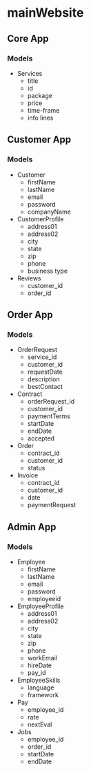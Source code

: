 # mainWebsite

## Core App
### Models
- Services
    - title
    - id
    - package
    - price
    - time-frame
    - info lines

## Customer App
### Models
- Customer
    - firstName
    - lastName
    - email
    - password
    - companyName
- CustomerProfile
    - address01
    - address02
    - city
    - state
    - zip
    - phone
    - business type
- Reviews
    - customer_id
    - order_id

## Order App
### Models
- OrderRequest
    - service_id
    - customer_id
    - requestDate
    - description
    - bestContact
- Contract
    - orderRequest_id
    - customer_id
    - paymentTerms
    - startDate
    - endDate
    - accepted
- Order
    - contract_id
    - customer_id
    - status
- Invoice
    - contract_id
    - customer_id
    - date
    - paymentRequest


## Admin App
### Models
- Employee
    - firstName
    - lastName
    - email
    - password
    - employeeid
- EmployeeProfile
    - address01
    - address02
    - city
    - state
    - zip
    - phone
    - workEmail
    - hireDate
    - pay_id
- EmployeeSkills
    - language
    - framework
- Pay
    - employee_id
    - rate
    - nextEval
- Jobs
    - employee_id
    - order_id
    - startDate
    - endDate